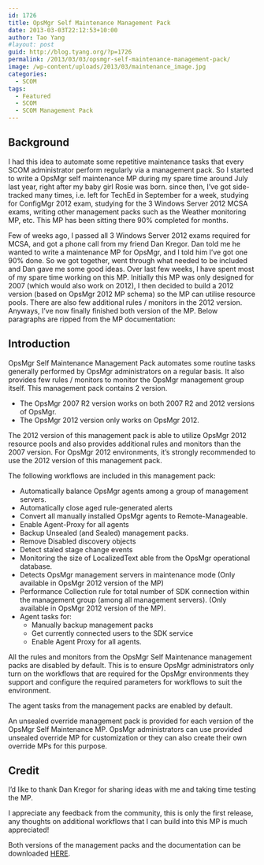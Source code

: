 ```yaml
---
id: 1726
title: OpsMgr Self Maintenance Management Pack
date: 2013-03-03T22:12:53+10:00
author: Tao Yang
#layout: post
guid: http://blog.tyang.org/?p=1726
permalink: /2013/03/03/opsmgr-self-maintenance-management-pack/
image: /wp-content/uploads/2013/03/maintenance_image.jpg
categories:
  - SCOM
tags:
  - Featured
  - SCOM
  - SCOM Management Pack
---
```

## Background

I had this idea to automate some repetitive maintenance tasks that every SCOM administrator perform regularly via a management pack. So I started to write a OpsMgr self maintenance MP during my spare time around July last year, right after my baby girl Rosie was born. since then, I’ve got side-tracked many times, i.e. left for TechEd in September for a week, studying for ConfigMgr 2012 exam, studying for the 3 Windows Server 2012 MCSA exams, writing other management packs such as the Weather monitoring MP, etc. This MP has been sitting there 90% completed for months.

Few of weeks ago, I passed all 3 Windows Server 2012 exams required for MCSA, and got a phone call from my friend Dan Kregor. Dan told me he wanted to write a maintenance MP for OpsMgr, and I told him I’ve got one 90% done. So we got together, went through what needed to be included and Dan gave me some good ideas. Over last few weeks, I have spent most of my spare time working on this MP. Initially this MP was only designed for 2007 (which would also work on 2012), I then decided to build a 2012 version (based on OpsMgr 2012 MP schema) so the MP can utilise resource pools. There are also few additional rules / monitors in the 2012 version. Anyways, I’ve now finally finished both version of the MP. Below paragraphs are ripped from the MP documentation:

## Introduction

OpsMgr Self Maintenance Management Pack automates some routine tasks generally performed by OpsMgr administrators on a regular basis. It also provides few rules / monitors to monitor the OpsMgr management group itself. This management pack contains 2 version.

* The OpsMgr 2007 R2 version works on both 2007 R2 and 2012 versions of OpsMgr.
* The OpsMgr 2012 version only works on OpsMgr 2012.

The 2012 version of this management pack is able to utilize OpsMgr 2012 resource pools and also provides additional rules and monitors than the 2007 version. For OpsMgr 2012 environments, it’s strongly recommended to use the 2012 version of this management pack.

The following workflows are included in this management pack:

* Automatically balance OpsMgr agents among a group of management servers.
* Automatically close aged rule-generated alerts
* Convert all manually installed OpsMgr agents to Remote-Manageable.
* Enable Agent-Proxy for all agents
* Backup Unsealed (and Sealed) management packs.
* Remove Disabled discovery objects
* Detect staled stage change events
* Monitoring the size of LocalizedText able from the OpsMgr operational database.
* Detects OpsMgr management servers in maintenance mode (Only available in OpsMgr 2012 version of the MP)
* Performance Collection rule for total number of SDK connection within the management group (among all management servers). (Only available in OpsMgr 2012 version of the MP).
* Agent tasks for:
  * Manually backup management packs
  * Get currently connected users to the SDK service
  * Enable Agent Proxy for all agents.

All the rules and monitors from the OpsMgr Self Maintenance management packs are disabled by default. This is to ensure OpsMgr administrators only turn on the workflows that are required for the OpsMgr environments they support and configure the required parameters for workflows to suit the environment.

The agent tasks from the management packs are enabled by default.

An unsealed override management pack is provided for each version of the OpsMgr Self Maintenance MP. OpsMgr administrators can use provided unsealed override MP for customization or they can also create their own override MPs for this purpose.

## Credit

I’d like to thank Dan Kregor for sharing ideas with me and taking time testing the MP.

I appreciate any feedback from the community, this is only the first release, any thoughts on additional workflows that I can build into this MP is much appreciated!

Both versions of the management packs and the documentation can be downloaded [HERE](https://cookdown.com/scom-essentials/self-maintenance).
